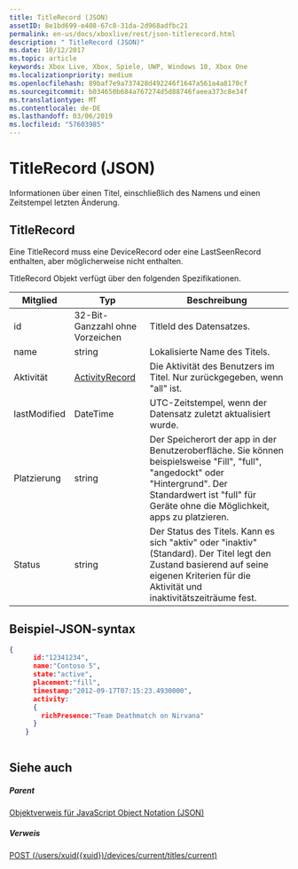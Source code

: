 ```yaml
---
title: TitleRecord (JSON)
assetID: 8e1bd699-e408-67c8-31da-2d968adfbc21
permalink: en-us/docs/xboxlive/rest/json-titlerecord.html
description: " TitleRecord (JSON)"
ms.date: 10/12/2017
ms.topic: article
keywords: Xbox Live, Xbox, Spiele, UWP, Windows 10, Xbox One
ms.localizationpriority: medium
ms.openlocfilehash: 89baf7e9a737428d492246f1647a561a4a8170cf
ms.sourcegitcommit: b034650b684a767274d5d88746faeea373c8e34f
ms.translationtype: MT
ms.contentlocale: de-DE
ms.lasthandoff: 03/06/2019
ms.locfileid: "57603985"
---
```

# <a name="titlerecord-json"></a>TitleRecord (JSON)
Informationen über einen Titel, einschließlich des Namens und einen Zeitstempel letzten Änderung. 
<a id="ID4EN"></a>

 
## <a name="titlerecord"></a>TitleRecord
 
Eine TitleRecord muss eine DeviceRecord oder eine LastSeenRecord enthalten, aber möglicherweise nicht enthalten.
 
TitleRecord Objekt verfügt über den folgenden Spezifikationen.
 
| Mitglied| Typ| Beschreibung| 
| --- | --- | --- | 
| id| 32-Bit-Ganzzahl ohne Vorzeichen| TitleId des Datensatzes.| 
| name| string| Lokalisierte Name des Titels.| 
| Aktivität| [ActivityRecord](json-activityrecord.md)| Die Aktivität des Benutzers im Titel. Nur zurückgegeben, wenn "all" ist.| 
| lastModified| DateTime| UTC-Zeitstempel, wenn der Datensatz zuletzt aktualisiert wurde.| 
| Platzierung| string| Der Speicherort der app in der Benutzeroberfläche. Sie können beispielsweise "Fill", "full", "angedockt" oder "Hintergrund". Der Standardwert ist "full" für Geräte ohne die Möglichkeit, apps zu platzieren.| 
| Status| string| Der Status des Titels. Kann es sich "aktiv" oder "inaktiv" (Standard). Der Titel legt den Zustand basierend auf seine eigenen Kriterien für die Aktivität und inaktivitätszeiträume fest.| 
  
<a id="ID4E6C"></a>

 
## <a name="sample-json-syntax"></a>Beispiel-JSON-syntax
 

```json
{
      id:"12341234",
      name:"Contoso 5",
      state:"active",
      placement:"fill",
      timestamp:"2012-09-17T07:15:23.4930000",
      activity:
      {
        richPresence:"Team Deathmatch on Nirvana"
      }
    }
    
```

  
<a id="ID4EID"></a>

 
## <a name="see-also"></a>Siehe auch
 
<a id="ID4EKD"></a>

 
##### <a name="parent"></a>Parent 

[Objektverweis für JavaScript Object Notation (JSON)](atoc-xboxlivews-reference-json.md)

  
<a id="ID4EUD"></a>

 
##### <a name="reference"></a>Verweis 

[POST (/users/xuid({xuid})/devices/current/titles/current)](../uri/presence/uri-usersxuiddevicescurrenttitlescurrentpost.md)

   